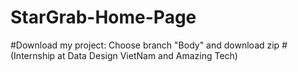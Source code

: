 # StarGrab-Home-Page
#Download my project: Choose branch "Body" and download zip
#(Internship at Data Design VietNam and Amazing Tech) 
